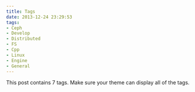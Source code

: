 ```yaml
---
title: Tags
date: 2013-12-24 23:29:53
tags:
- Ceph
- Develop
- Distributed
- FS
- Cpp
- Linux
- Engine
- General
---
```


This post contains 7 tags. Make sure your theme can display all of the tags.
